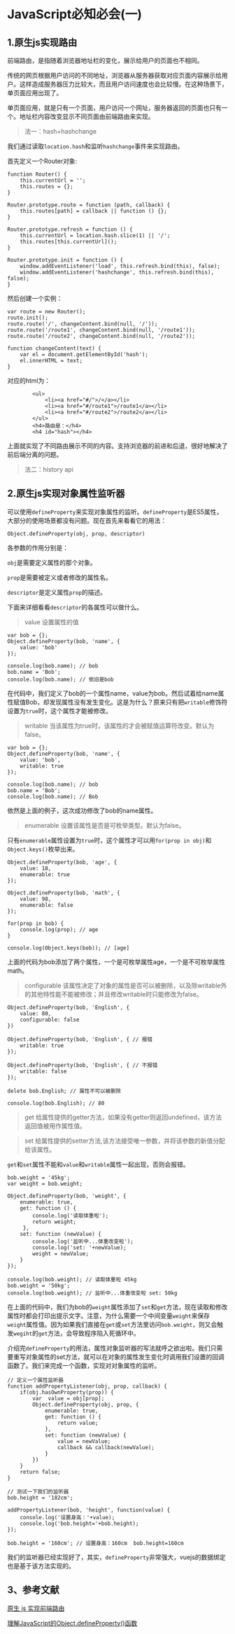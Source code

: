 # JavaScript必知必会(一)

## 1.原生js实现路由

前端路由，是指随着浏览器地址栏的变化，展示给用户的页面也不相同。

传统的网页根据用户访问的不同地址，浏览器从服务器获取对应页面内容展示给用户。这样造成服务器压力比较大，而且用户访问速度也会比较慢。在这种场景下，单页面应用出现了。

单页面应用，就是只有一个页面，用户访问一个网址，服务器返回的页面也只有一个。地址栏内容改变显示不同页面由前端路由来实现。

> 法一：hash+hashchange

我们通过读取`location.hash`和监听`hashchange`事件来实现路由。

首先定义一个Router对象:

```
function Router() {
    this.currentUrl = '';
    this.routes = {};
}

Router.prototype.route = function (path, callback) {
    this.routes[path] = callback || function () {};
}

Router.prototype.refresh = function () {
    this.currentUrl = location.hash.slice(1) || '/';
    this.routes[this.currentUrl]();
}

Router.prototype.init = function () {
    window.addEventListener('load', this.refresh.bind(this), false);
    window.addEventListener('hashchange', this.refresh.bind(this), false);
}
```

然后创建一个实例：

```
var route = new Router();
route.init();
route.route('/', changeContent.bind(null, '/'));
route.route('/route1', changeContent.bind(null, '/route1'));
route.route('/route2', changeContent.bind(null, '/route2'));

function changeContent(text) {
    var el = document.getElementById('hash');
    el.innerHTML = text;
}
```

对应的html为：

```
        <ul>
            <li><a href="#/">/</a></li>
            <li><a href="#/route1">/route1</a></li>
            <li><a href="#/route2">/route2</a></li>
        </ul>
        <h4>路由是：</h4>
        <h4 id="hash"></h4>
```

上面就实现了不同路由展示不同的内容。支持浏览器的前进和后退，很好地解决了前后端分离的问题。

> 法二：history api

## 2.原生js实现对象属性监听器

可以使用`defineProperty`来实现对象属性的监听。`defineProperty`是ES5属性，大部分的使用场景都没有问题。现在首先来看看它的用法：

```
Object.defineProperty(obj, prop, descriptor)
```

各参数的作用分别是：

`obj`是需要定义属性的那个对象。

`prop`是需要被定义或者修改的属性名。

`descriptor`是定义属性`prop`的描述。

下面来详细看看`descriptor`的各属性可以做什么。

> value 设置属性的值

```
var bob = {};
Object.defineProperty(bob, 'name', {
    value: 'bob'
});

console.log(bob.name); // bob
bob.name = 'Bob';
console.log(bob.name); // 依旧是bob
```

在代码中，我们定义了bob的一个属性name，value为bob。然后试着给name属性赋值Bob，却发现属性没有发生变化。这是为什么？原来只有把`writable`修饰符设置为`true`时，这个属性才能被修改。

> writable 当该属性为true时，该属性的才会被赋值运算符改变。默认为false。

```
var bob = {};
Object.defineProperty(bob, 'name', {
    value: 'bob',
    writable: true
});

console.log(bob.name); // bob
bob.name = 'Bob';
console.log(bob.name); // Bob
```
依然是上面的例子，这次成功修改了bob的name属性。

> enumerable 设置该属性是否是可枚举类型。默认为false。

只有`enumerable`属性设置为`true`时，这个属性才可以用`for(prop in obj)`和`Object.keys()`枚举出来。

```
Object.defineProperty(bob, 'age', {
    value: 18,
    enumerable: true
});

Object.defineProperty(bob, 'math', {
    value: 98,
    enumerable: false
});

for(prop in bob) {
    console.log(prop); // age
}

console.log(Object.keys(bob)); // [age]
```

上面的代码为bob添加了两个属性，一个是可枚举属性age，一个是不可枚举属性math。

> configurable 该属性决定了对象的属性是否可以被删除，以及除writable外的其他特性能不能被修改；并且修改writable时只能修改为false。

```
Object.defineProperty(bob, 'English', {
    value: 80,
    configurable: false
})

Object.defineProperty(bob, 'English', { // 报错
    writable: true
});

Object.defineProperty(bob, 'English', { // 不报错
    writable: false
});

delete bob.English; // 属性不可以被删除

console.log(bob.English); // 80
```

> get 给属性提供的getter方法，如果没有getter则返回undefined，该方法返回值被用作属性值。

> set 给属性提供的setter方法,该方法接受唯一参数，并将该参数的新值分配给该属性。

`get`和`set`属性不能和`value`和`writable`属性一起出现，否则会报错。

```
bob.weight = '45kg';
var weight = bob.weight;

Object.defineProperty(bob, 'weight', {
    enumerable: true,
    get: function () { 
        console.log('读取体重啦');
        return weight;
     },
    set: function (newValue) {
        console.log('监听中...体重改变啦');
        console.log('set: '+newValue);
        weight = newValue;
    }
});

console.log(bob.weight); // 读取体重啦 45kg
bob.weight = '50kg';
console.log(bob.weight); // 监听中...体重改变啦 set: 50kg
```

在上面的代码中，我们为bob的`weight`属性添加了`set`和`get`方法，现在读取和修改属性时都会打印出提示文字。注意，为什么需要一个中间变量`weight`来保存`weight`属性值。因为如果我们直接在`get`或`set`方法里访问`bob.weight`，则又会触发`wegiht`的`get`方法，会导致程序陷入死循环中。

介绍完`defineProperty`的用法，属性对象监听器的写法就呼之欲出啦。我们只需要重写对象属性的set方法，就可以在对象的属性发生变化时调用我们设置的回调函数了。我们来完成一个函数，实现对对象属性的监听。

```
// 定义一个属性监听器
function addPropertyListener(obj, prop, callback) {
    if(obj.hasOwnProperty(prop)) {
        var  value = obj[prop];
        Object.defineProperty(obj, prop, {
            enumerable: true,
            get: function () {
                return value;
            },
            set: function (newValue) {
                value = newValue;
                callback && callback(newValue);
            }
        })
    }
    return false;
}

// 测试一下我们的监听器
bob.height = '182cm';

addPropertyListener(bob, 'height', function(value) {
    console.log('设置身高：'+value);
    console.log('bob.height='+bob.height);
});

bob.height = '160cm'; // 设置身高：160cm  bob.height=160cm
```

我们的监听器已经实现好了，其实，`defineProperty`非常强大，vuejs的数据绑定也是基于该方法实现的。

## 3、参考文献

[原生 js 实现前端路由](https://juejin.im/entry/5887833d8d6d81006cf781b4)

[理解JavaScript的Object.defineProperty()函数](https://segmentfault.com/a/1190000006178220)

